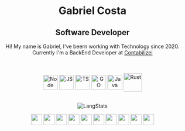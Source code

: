 <div align="center">

  <div>
  <h1>Gabriel Costa</h1>
  <h2>Software Developer</h2>

  <p>Hi! My name is Gabriel, I've beern working with Technology since 2020. <br>
  Currently I'm a BackEnd Developer at <a href="https://www.contabilizei.com.br">Contabilizei</a>
  </p>
  <br/>
  </div>
  
  <div style="display: inline_block"><br>
    <img align="center" alt="Node" height="40" width="40" src="https://cdn.jsdelivr.net/gh/devicons/devicon/icons/nodejs/nodejs-original.svg">
    <img align="center" alt="JS" height="40" width="40" src="https://cdn.jsdelivr.net/gh/devicons/devicon/icons/javascript/javascript-original.svg">
    <img align="center" alt="TS" height="40" width="40" src="https://cdn.jsdelivr.net/gh/devicons/devicon/icons/typescript/typescript-original.svg">
    <img align="center" alt="GO" height="40" width="40" src="https://cdn.jsdelivr.net/gh/devicons/devicon/icons/go/go-original-wordmark.svg">
    <img align="center" alt="Java" height="40" width="40" src="https://cdn.jsdelivr.net/gh/devicons/devicon/icons/java/java-plain.svg">
    <img align="center" alt="Rust" height="50" width="50" src="https://icons-for-free.com/download-icon-vscode+icons+type+rust-1324451477410103145_0.svg">
  </div>
  <br>

![LangStats](https://github-readme-stats.vercel.app/api/top-langs/?username=costiss&hide_progress=true&&hide=html,shell,makefile,lua,Dockerfile&theme=dracula)

  <div style="display: inline_block">
      <img height="30" src="https://cdn.jsdelivr.net/gh/devicons/devicon/icons/react/react-original.svg" />      
      <img height="30" src="https://cdn.jsdelivr.net/gh/devicons/devicon/icons/nestjs/nestjs-plain.svg" />
      <img height="30" src="https://cdn.jsdelivr.net/gh/devicons/devicon/icons/express/express-original.svg" />
      <img height="30" src="https://cdn.jsdelivr.net/gh/devicons/devicon/icons/jest/jest-plain.svg" />
      <img height="30" src="https://cdn.jsdelivr.net/gh/devicons/devicon/icons/spring/spring-original.svg" />
      <img height="30" src="https://cdn.jsdelivr.net/gh/devicons/devicon/icons/postgresql/postgresql-original.svg" />      
      <img height="30" src="https://cdn.jsdelivr.net/gh/devicons/devicon/icons/googlecloud/googlecloud-original.svg" />
      <img height="30" src="https://cdn.jsdelivr.net/gh/devicons/devicon/icons/terraform/terraform-original.svg" />         
      <img height="30" src="https://cdn.jsdelivr.net/gh/devicons/devicon/icons/linux/linux-original.svg" />
      <img height="30" src="https://cdn.jsdelivr.net/gh/devicons/devicon/icons/vim/vim-plain.svg" />         
  </div>

</div>
